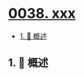 # [0038. xxx](https://github.com/Tdahuyou/TNotes.leetcode/tree/main/notes/0038.%20xxx)

<!-- region:toc -->

- [1. 📝 概述](#1--概述)

<!-- endregion:toc -->

## 1. 📝 概述
